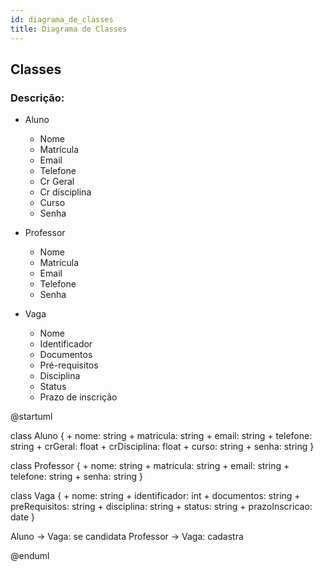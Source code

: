 ```yaml
---
id: diagrama_de_classes
title: Diagrama de Classes
---
```


## Classes

### Descrição:

- Aluno
	- Nome
	- Matrícula
	- Email
	- Telefone
	- Cr Geral
	- Cr disciplina
	- Curso
	- Senha

- Professor
	- Nome
	- Matrícula
	- Email
	- Telefone
	- Senha

- Vaga 	
    - Nome
	- Identificador
	- Documentos
	- Pré-requisitos
	- Disciplina
	- Status
	- Prazo de inscrição

@startuml 

class Aluno {
	+ nome: string 
	+ matricula: string
	+ email: string
	+ telefone: string
	+ crGeral: float
	+ crDisciplina: float
	+ curso: string
	+ senha: string
}

class Professor {
	+ nome: string 
	+ matricula: string
	+ email: string
	+ telefone: string
	+ senha: string
}

class Vaga {
	+ nome: string 
	+ identificador: int
	+ documentos: string
	+ preRequisitos: string
	+ disciplina: string
	+ status: string
	+ prazoInscricao: date
}

Aluno -> Vaga: se candidata
Professor -> Vaga: cadastra

@enduml